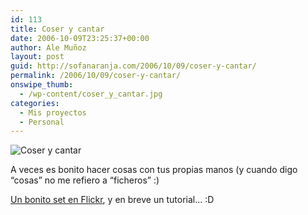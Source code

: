 ```yaml
---
id: 113
title: Coser y cantar
date: 2006-10-09T23:25:37+00:00
author: Ale Muñoz
layout: post
guid: http://sofanaranja.com/2006/10/09/coser-y-cantar/
permalink: /2006/10/09/coser-y-cantar/
onswipe_thumb:
  - /wp-content/coser_y_cantar.jpg
categories:
  - Mis proyectos
  - Personal
---
```

![Coser y cantar](/wp-content/coser_y_cantar.jpg)

A veces es bonito hacer cosas con tus propias manos (y cuando digo “cosas” no me refiero a “ficheros” :)

[Un bonito set en Flickr](http://www.flickr.com/photos/bomberstudios/sets/72157594319430761/), y en breve un tutorial... :D